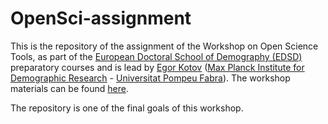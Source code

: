 # OpenSci-assignment

This is the repository of the assignment of the Workshop on Open Science Tools, as part of the [European Doctoral School of Demography (EDSD)](https://eaps.nl/page/european-doctoral-school-of-demography) preparatory courses and is lead by [Egor Kotov](https://www.ekotov.pro/) ([Max Planck Institute for Demographic Research](https://demogr.mpg.de/) - [Universitat Pompeu Fabra](https://www.upf.edu/)). The workshop materials can be found [here](https://www.ekotov.pro/2024-EDSD-open-science-quarto-github/).

The repository is one of the final goals of this workshop.
